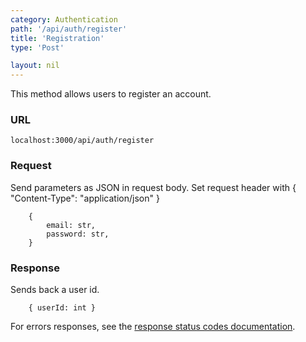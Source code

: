 ```yaml
---
category: Authentication
path: '/api/auth/register'
title: 'Registration'
type: 'Post'

layout: nil
---
```


This method allows users to register an account.

### URL

`localhost:3000/api/auth/register`


### Request

Send parameters as JSON in request body.
Set request header with { "Content-Type": "application/json" }

```
	{ 
		email: str,
		password: str,
	}
```

### Response

Sends back a user id.

```
	{ userId: int }
```

For errors responses, see the [response status codes documentation](#response-status-codes).